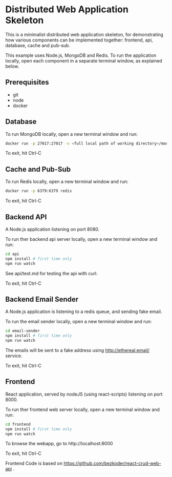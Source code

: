 # Distributed Web Application Skeleton

This is a minimalist distributed web application skeleton, for demonstrating how various components can be implemented together: frontend, api, database, cache and pub-sub. 

This example uses Node.js, MongoDB and Redis. To run the application locally, open each component in a separate terminal window, as explained below.

## Prerequisites

* git
* node
* docker

## Database

To run MongoDB locally, open a new terminal window and run: 
```bash
docker run -p 27017:27017 -v <full local path of working directory>/mongodb-data:/data/db mongo
```
To exit, hit Ctrl-C

## Cache and Pub-Sub

To run Redis locally, open a new terminal window and run: 
```bash
docker run -p 6379:6379 redis 
```
To exit, hit Ctrl-C

## Backend API

A Node.js application listening on port 8080.

To run ther backend api server locally, open a new terminal window and run: 
```bash
cd api
npm install # first time only
npm run watch 
```

See api/test.md for testing the api with curl.

To exit, hit Ctrl-C

## Backend Email Sender

A Node.js application is listening to a redis queue, and sending fake email.

To run the email sender locally, open a new terminal window and run: 
```bash
cd email-sender
npm install # first time only
npm run watch
```
The emails will be sent to a fake address using http://ethereal.email/ service. 

To exit, hit Ctrl-C


## Frontend

React application, served by nodeJS (using react-scripts) listening on port 8000.

To run ther frontend web server locally, open a new terminal window and run: 
```bash
cd frontend
npm install # first time only
npm run watch 
```
To browse the webapp, go to http://localhost:8000

To exit, hit Ctrl-C

Frontend Code is based on https://github.com/bezkoder/react-crud-web-api .

